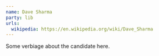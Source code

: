 ```yaml
---
name: Dave Sharma
party: lib
urls:
  wikipedia: https://en.wikipedia.org/wiki/Dave_Sharma
---
```

Some verbiage about the candidate here.

